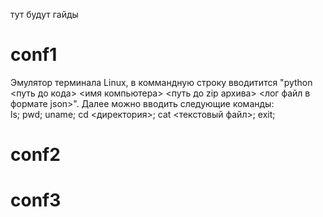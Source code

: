 тут будут гайды
# conf1
Эмулятор терминала Linux, в коммандную строку вводитится "python <путь до кода> <имя компьютера> <путь до zip архива> <лог файл в формате json>".
Далее можно вводить следующие команды:<br/>
  ls;
  pwd;
  uname;
  cd <директория>;
  cat <текстовый файл>;
  exit;
# conf2
# conf3
